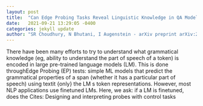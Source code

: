 ```yaml
---
layout: post
title:  "Can Edge Probing Tasks Reveal Linguistic Knowledge in QA Models?"
date:   2021-09-21 13:29:05 -0400
categories: jekyll update
author: "SR Choudhury, N Bhutani, I Augenstein - arXiv preprint arXiv:2109.07102, 2021"
---
```

There have been many efforts to try to understand what grammatical knowledge (eg, ability to understand the part of speech of a token) is encoded in large pre-trained language models (LM). This is done throughEdge Probing (EP) tests: simple ML models that predict the grammatical properties of a span (whether it has a particular part of speech) using textit {only} the LM s token representations. However, most NLP applications use finetuned LMs. Here, we ask: if a LM is finetuned, does the Cites: Designing and interpreting probes with control tasks